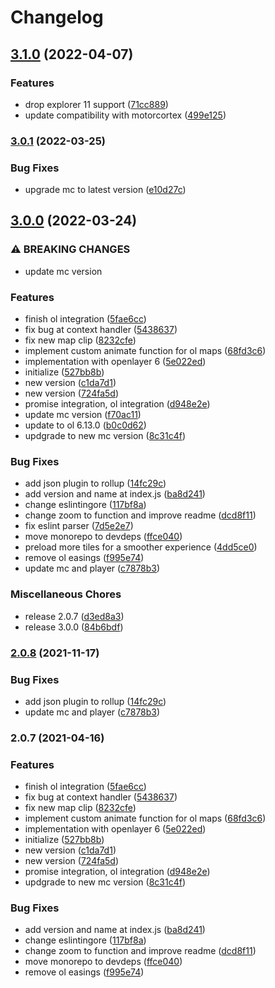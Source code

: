 # Changelog

## [3.1.0](https://github.com/donkeyclip/motorcortex-ol/compare/v3.0.1...v3.1.0) (2022-04-07)


### Features

* drop explorer 11 support ([71cc889](https://github.com/donkeyclip/motorcortex-ol/commit/71cc889d2bcc0f457204cdc99b554a504e530d53))
* update compatibility with motorcortex ([499e125](https://github.com/donkeyclip/motorcortex-ol/commit/499e125d67df309a789c2c1dadf63e440de13cab))

### [3.0.1](https://github.com/donkeyclip/motorcortex-ol/compare/v3.0.0...v3.0.1) (2022-03-25)


### Bug Fixes

* upgrade mc to latest version ([e10d27c](https://github.com/donkeyclip/motorcortex-ol/commit/e10d27cc915438e1f06851507df52a0aaa236d73))

## [3.0.0](https://github.com/donkeyclip/motorcortex-ol/compare/v2.0.8...v3.0.0) (2022-03-24)


### ⚠ BREAKING CHANGES

* update mc version

### Features

* finish ol integration ([5fae6cc](https://github.com/donkeyclip/motorcortex-ol/commit/5fae6cca35bb3c74b163b92794c53516be699754))
* fix bug at context handler ([5438637](https://github.com/donkeyclip/motorcortex-ol/commit/543863782240252b919fa91918956c66440bab2d))
* fix new map clip ([8232cfe](https://github.com/donkeyclip/motorcortex-ol/commit/8232cfe13df7d240b7238472e681cf52184645ae))
* implement custom animate function for ol maps ([68fd3c6](https://github.com/donkeyclip/motorcortex-ol/commit/68fd3c69f04c54134ae1abde5a6a1f07a0fab478))
* implementation with openlayer 6 ([5e022ed](https://github.com/donkeyclip/motorcortex-ol/commit/5e022ed9faa14adf239936fb7de3f43e0c44caa9))
* initialize ([527bb8b](https://github.com/donkeyclip/motorcortex-ol/commit/527bb8baa219a6cfb941c6404bc4a30590c21e36))
* new version ([c1da7d1](https://github.com/donkeyclip/motorcortex-ol/commit/c1da7d182585a3d35ec387460d740913a3be198d))
* new version ([724fa5d](https://github.com/donkeyclip/motorcortex-ol/commit/724fa5d0de960016de35f98c76202ca6d30d3950))
* promise integration, ol integration ([d948e2e](https://github.com/donkeyclip/motorcortex-ol/commit/d948e2e2ebed6a5f23df7d554d2ba9359539e396))
* update mc version ([f70ac11](https://github.com/donkeyclip/motorcortex-ol/commit/f70ac1190b46baf94b6cd5efeba26721dda440d1))
* update to ol 6.13.0 ([b0c0d62](https://github.com/donkeyclip/motorcortex-ol/commit/b0c0d6271b82b6234ade1f0458397d434d4b47aa))
* updgrade to new mc version ([8c31c4f](https://github.com/donkeyclip/motorcortex-ol/commit/8c31c4f1f00e3ecfe951b151bda2f67b160a0120))


### Bug Fixes

* add json plugin to rollup ([14fc29c](https://github.com/donkeyclip/motorcortex-ol/commit/14fc29c6dfca7c134e2c0ab35a217de4d4aff543))
* add version and name at index.js ([ba8d241](https://github.com/donkeyclip/motorcortex-ol/commit/ba8d24155a3a138ca15fbd69a7c0e904d1802c27))
* change eslintingore ([117bf8a](https://github.com/donkeyclip/motorcortex-ol/commit/117bf8a9d4a70c1c0bf95fb22fac9ec71a6407f4))
* change zoom to function and improve readme ([dcd8f11](https://github.com/donkeyclip/motorcortex-ol/commit/dcd8f11d48d549942daa4a1a6305b20cf06b590e))
* fix eslint parser ([7d5e2e7](https://github.com/donkeyclip/motorcortex-ol/commit/7d5e2e799d9d933edea9676952955fa8249c220b))
* move monorepo to devdeps ([ffce040](https://github.com/donkeyclip/motorcortex-ol/commit/ffce0409ac055fb6d3d024c1fc3ece8ba4a7c351))
* preload more tiles for a smoother experience ([4dd5ce0](https://github.com/donkeyclip/motorcortex-ol/commit/4dd5ce0bade20c8abd7be42837f2e90c273fd09c))
* remove ol easings ([f995e74](https://github.com/donkeyclip/motorcortex-ol/commit/f995e74ef48104a56f392e46224d244dcf3cd22e))
* update mc and player ([c7878b3](https://github.com/donkeyclip/motorcortex-ol/commit/c7878b35c638a2e77f1e5b40c7afee2cc6343469))


### Miscellaneous Chores

* release 2.0.7 ([d3ed8a3](https://github.com/donkeyclip/motorcortex-ol/commit/d3ed8a3153699d6d74a963dd750aa389e77c0a9b))
* release 3.0.0 ([84b6bdf](https://github.com/donkeyclip/motorcortex-ol/commit/84b6bdfab44a14460a25c5a0129dfcaa03f3cc66))

### [2.0.8](https://www.github.com/donkeyclip/motorcortex-ol/compare/v2.0.7...v2.0.8) (2021-11-17)


### Bug Fixes

* add json plugin to rollup ([14fc29c](https://www.github.com/donkeyclip/motorcortex-ol/commit/14fc29c6dfca7c134e2c0ab35a217de4d4aff543))
* update mc and player ([c7878b3](https://www.github.com/donkeyclip/motorcortex-ol/commit/c7878b35c638a2e77f1e5b40c7afee2cc6343469))

### 2.0.7 (2021-04-16)


### Features

* finish ol integration ([5fae6cc](https://www.github.com/kissmybutton/motorcortex-ol/commit/5fae6cca35bb3c74b163b92794c53516be699754))
* fix bug at context handler ([5438637](https://www.github.com/kissmybutton/motorcortex-ol/commit/543863782240252b919fa91918956c66440bab2d))
* fix new map clip ([8232cfe](https://www.github.com/kissmybutton/motorcortex-ol/commit/8232cfe13df7d240b7238472e681cf52184645ae))
* implement custom animate function for ol maps ([68fd3c6](https://www.github.com/kissmybutton/motorcortex-ol/commit/68fd3c69f04c54134ae1abde5a6a1f07a0fab478))
* implementation with openlayer 6 ([5e022ed](https://www.github.com/kissmybutton/motorcortex-ol/commit/5e022ed9faa14adf239936fb7de3f43e0c44caa9))
* initialize ([527bb8b](https://www.github.com/kissmybutton/motorcortex-ol/commit/527bb8baa219a6cfb941c6404bc4a30590c21e36))
* new version ([c1da7d1](https://www.github.com/kissmybutton/motorcortex-ol/commit/c1da7d182585a3d35ec387460d740913a3be198d))
* new version ([724fa5d](https://www.github.com/kissmybutton/motorcortex-ol/commit/724fa5d0de960016de35f98c76202ca6d30d3950))
* promise integration, ol integration ([d948e2e](https://www.github.com/kissmybutton/motorcortex-ol/commit/d948e2e2ebed6a5f23df7d554d2ba9359539e396))
* updgrade to new mc version ([8c31c4f](https://www.github.com/kissmybutton/motorcortex-ol/commit/8c31c4f1f00e3ecfe951b151bda2f67b160a0120))


### Bug Fixes

* add version and name at index.js ([ba8d241](https://www.github.com/kissmybutton/motorcortex-ol/commit/ba8d24155a3a138ca15fbd69a7c0e904d1802c27))
* change eslintingore ([117bf8a](https://www.github.com/kissmybutton/motorcortex-ol/commit/117bf8a9d4a70c1c0bf95fb22fac9ec71a6407f4))
* change zoom to function and improve readme ([dcd8f11](https://www.github.com/kissmybutton/motorcortex-ol/commit/dcd8f11d48d549942daa4a1a6305b20cf06b590e))
* move monorepo to devdeps ([ffce040](https://www.github.com/kissmybutton/motorcortex-ol/commit/ffce0409ac055fb6d3d024c1fc3ece8ba4a7c351))
* remove ol easings ([f995e74](https://www.github.com/kissmybutton/motorcortex-ol/commit/f995e74ef48104a56f392e46224d244dcf3cd22e))
